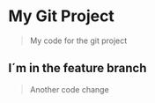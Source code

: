 # My Git Project

> My code for the git project

## I´m in the feature branch

> Another code change
